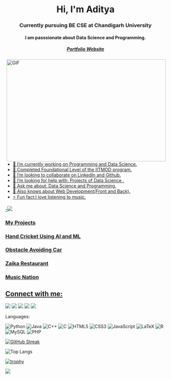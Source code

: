 <h1 align="center">Hi, I'm Aditya</h1>

<h3 align="center">Currently pursuing BE CSE at Chandigarh University</h3>

<h4 align="center"> I am passsionate about Data Science and Programming.</h4>

<h5 align="center"> <a href="https://adinarayanreloaded.github.io/Adiwebsite/"> Portfolio Website </h5>

<img align="right" alt="GIF" src="https://github.com/abhisheknaiidu/abhisheknaiidu/blob/master/code.gif?raw=true" width="500" height="320" />

- 🔭 I’m currently working on Programming and Data Science.
- 🌱 Completed Foundational Level of the IITMOD program.
- 🤗 I’m looking to collaborate on LinkedIn and Github.
- 🤔 I’m looking for help with: Projects of Data Science .
- 💬 Ask me about: Data Science and Programming.
- 🤩 Also knows about Web Development(Front and Back).
- ⚡ Fun fact:I love listening to music.


-![](https://visitor-badge.laobi.icu/badge?page_id=Adinarayanreloaded.Adinarayanreloaded)


<h3 align="left">My Projects<h3>

<h3 align="left"><a href="https://www.linkedin.com/feed/update/urn:li:activity:6758670408322494464">Hand Cricket Using AI and ML</h3>

<h3 align="left"><a href="https://www.linkedin.com/feed/update/urn:li:activity:6798576503119495168">Obstacle Avoiding Car</h3>
  
<h3 align="left"><a href="https://www.linkedin.com/feed/update/urn:li:activity:6822094927632093184">Zaika Restaurant</h3>
  
<h3 align="left"><a href="https://www.linkedin.com/feed/update/urn:li:activity:6933124608678064128/">Music Nation</h3>

## Connect with me:
<p align="left">

<a href = "https://www.linkedin.com/in/adityanarayansharma/"><img src="https://img.icons8.com/fluent/48/000000/linkedin.png"/></a>
<a href = "https://github.com/Adinarayanreloaded/"><img src="https://img.icons8.com/ios-filled/50/000000/github.png"/></a>
<a href = "https://www.instagram.com/adityansharma5/"><img src="https://img.icons8.com/fluency/48/000000/instagram-new.png"/></a>
<a href = "https://www.hackerrank.com/Adinarayanhr05"><img src="https://img.icons8.com/windows/32/000000/hackerrank.png"/></a>
<a href = "https://leetcode.com/adinarayanofficial/"><img src="https://img.icons8.com/external-tal-revivo-shadow-tal-revivo/452/external-level-up-your-coding-skills-and-quickly-land-a-job-logo-shadow-tal-revivo.png"/></a>

Languages:

![Python](https://img.shields.io/badge/python-3670A0?style=for-the-badge&logo=python&logoColor=ffdd54)
![Java](https://img.shields.io/badge/java-%23ED8B00.svg?style=for-the-badge&logo=java&logoColor=white)
![C++](https://img.shields.io/badge/c++-%2300599C.svg?style=for-the-badge&logo=c%2B%2B&logoColor=white)
![C](https://img.shields.io/badge/c-%2300599C.svg?style=for-the-badge&logo=c&logoColor=white)
![HTML5](https://img.shields.io/badge/html5-%23E34F26.svg?style=for-the-badge&logo=html5&logoColor=white)
![CSS3](https://img.shields.io/badge/css3-%231572B6.svg?style=for-the-badge&logo=css3&logoColor=white)
![JavaScript](https://img.shields.io/badge/javascript-%23323330.svg?style=for-the-badge&logo=javascript&logoColor=%23F7DF1E)
![LaTeX](https://img.shields.io/badge/latex-%23008080.svg?style=for-the-badge&logo=latex&logoColor=white)
![R](https://img.shields.io/badge/r-%23276DC3.svg?style=for-the-badge&logo=r&logoColor=white)
![MySQL](https://img.shields.io/badge/mysql-%2300f.svg?style=for-the-badge&logo=mysql&logoColor=white)
![PHP](https://img.shields.io/badge/php-%23777BB4.svg?style=for-the-badge&logo=php&logoColor=white)

  
[![GitHub Streak](https://github-readme-streak-stats.herokuapp.com/?user=Adinarayanreloaded)](https://git.io/streak-stats) 

![Top Langs](https://github-readme-stats.vercel.app/api/top-langs/?username=Adinarayanreloaded&theme=tokyonight)

[![trophy](https://github-profile-trophy.vercel.app/?username=Adinarayanreloaded&theme=onedark)](https://github.com/ryo-ma/github-profile-trophy)

<img src="https://github-readme-stats.vercel.app/api?username=Adinarayanreloaded&&show_icons=true&title_color=ffffff&icon_color=bb2acf&text_color=daf7dc&bg_color=151515">

